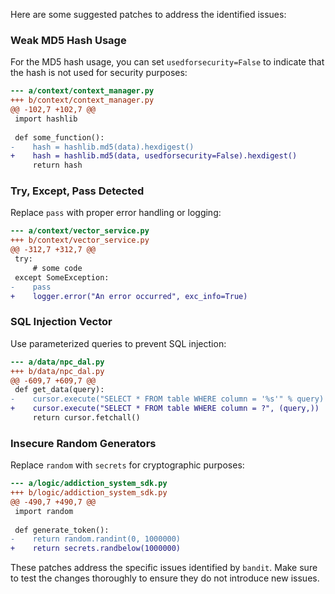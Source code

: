 Here are some suggested patches to address the identified issues:

### Weak MD5 Hash Usage

For the MD5 hash usage, you can set `usedforsecurity=False` to indicate that the hash is not used for security purposes:

```diff
--- a/context/context_manager.py
+++ b/context/context_manager.py
@@ -102,7 +102,7 @@
 import hashlib
 
 def some_function():
-    hash = hashlib.md5(data).hexdigest()
+    hash = hashlib.md5(data, usedforsecurity=False).hexdigest()
     return hash
```

### Try, Except, Pass Detected

Replace `pass` with proper error handling or logging:

```diff
--- a/context/vector_service.py
+++ b/context/vector_service.py
@@ -312,7 +312,7 @@
 try:
     # some code
 except SomeException:
-    pass
+    logger.error("An error occurred", exc_info=True)
```

### SQL Injection Vector

Use parameterized queries to prevent SQL injection:

```diff
--- a/data/npc_dal.py
+++ b/data/npc_dal.py
@@ -609,7 +609,7 @@
 def get_data(query):
-    cursor.execute("SELECT * FROM table WHERE column = '%s'" % query)
+    cursor.execute("SELECT * FROM table WHERE column = ?", (query,))
     return cursor.fetchall()
```

### Insecure Random Generators

Replace `random` with `secrets` for cryptographic purposes:

```diff
--- a/logic/addiction_system_sdk.py
+++ b/logic/addiction_system_sdk.py
@@ -490,7 +490,7 @@
 import random
 
 def generate_token():
-    return random.randint(0, 1000000)
+    return secrets.randbelow(1000000)
```

These patches address the specific issues identified by `bandit`. Make sure to test the changes thoroughly to ensure they do not introduce new issues.